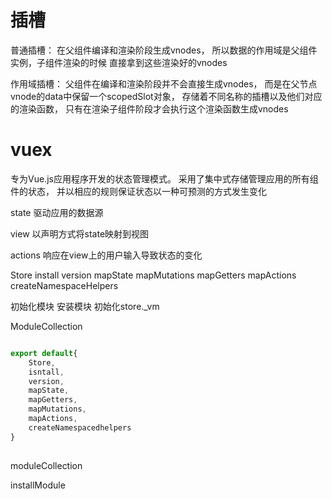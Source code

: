 




# 插槽


普通插槽：
在父组件编译和渲染阶段生成vnodes，
所以数据的作用域是父组件实例，子组件渲染的时候
直接拿到这些渲染好的vnodes

作用域插槽：
父组件在编译和渲染阶段并不会直接生成vnodes，
而是在父节点vnode的data中保留一个scopedSlot对象，
存储着不同名称的插槽以及他们对应的渲染函数，
只有在渲染子组件阶段才会执行这个渲染函数生成vnodes



# vuex

专为Vue.js应用程序开发的状态管理模式。
采用了集中式存储管理应用的所有组件的状态，
并以相应的规则保证状态以一种可预测的方式发生变化

state
驱动应用的数据源

view
以声明方式将state映射到视图

actions
响应在view上的用户输入导致状态的变化


Store
install
version
mapState
mapMutations
mapGetters
mapActions
createNamespaceHelpers



初始化模块
安装模块
初始化store._vm


ModuleCollection






```js

export default{
    Store,
    isntall,
    version,
    mapState,
    mapGetters,
    mapMutations,
    mapActions,
    createNamespacedhelpers
}
 

```
 
moduleCollection

installModule




